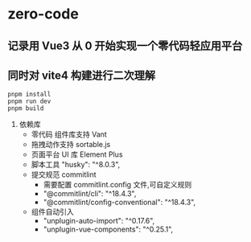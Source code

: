 # zero-code

## 记录用 Vue3 从 0 开始实现一个零代码轻应用平台

## 同时对 vite4 构建进行二次理解

```
pnpm install
pnpm run dev
pnpm build

```

1.  依赖库
    - 零代码 组件库支持 Vant
    - 拖拽动作支持 sortable.js
    - 页面平台 UI 库 Element Plus
    - 脚本工具 "husky": "^8.0.3",
    - 提交规范 commitlint
      - 需要配置 commitlint.config 文件,可自定义规则
      - "@commitlint/cli": "^18.4.3",
      - "@commitlint/config-conventional": "^18.4.3",
    - 组件自动引入
      - "unplugin-auto-import": "^0.17.6",
      - "unplugin-vue-components": "^0.25.1",
